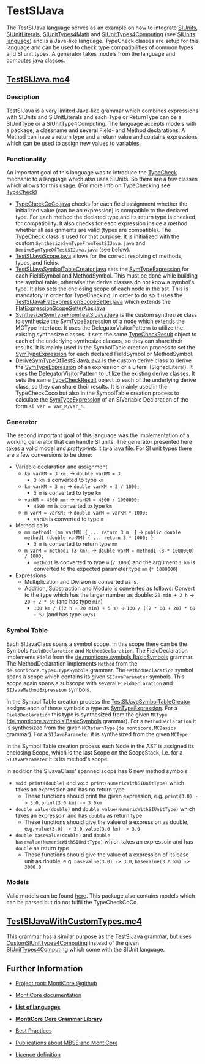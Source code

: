 <!--   
    TODO: Add generator description
-->

# TestSIJava
The TestSIJava language serves as an example on how to integrate [SIUnits][SIUnitGrammar], 
[SIUnitLiterals][SIUnitLiteralsGrammar], [SIUnitTypes4Math][SIUnitTypes4MathGrammar] and 
[SIUnitTypes4Computing][SIUnitTypes4ComputingGrammar] (see [SIUnits language][SIUnitsDoc]) 
and is a Java-like language. TypeCheck classes are setup for this language and can be used to 
check type compatibilities of common types and SI unit types. A generator takes models from
the language and computes java classes.

## [TestSIJava.mc4][TestSIJavaGrammar]
### Desciption
TestSIJava is a very limited Java-like grammar which combines expressions with SIUnits and SIUnitLiterals and each Type 
or ReturnType can be a SIUnitType or a SIUnitType4Computing. The language accepts models with a 
package, a classname and several Field- and Method declarations. A Method can have a return type and a return value and 
contains expressions which can be used to assign new values to variables.

### Functionality
An important goal of this language was to introduce the [TypeCheck][Types] mechanic to a language which also uses 
SIUnits. So there are a few classes which allows for this usage. (For more info on TypeChecking see [TypeCheck][Types])

* [TypeCheckCoCo.java][TypeCheckCoCo]
    checks for each field assignment whether the initialized value (can be an expression) is compatible to the 
    declared type. For each method the declared type and its return type is checked for compatibility.
    It also checks for each expression inside a method whether all assignments are valid (types are compatible). The 
    [TypeCheck][TypeCheck] class is used for that purpose. 
    It is initialized with the custom `SynthesizeSymTypeFromTestSIJava.java` and 
    `DeriveSymTypeOfTestSIJava.java` (see below).
* [TestSIJavaScope.java][TestSIJavaScope]
    allows for the correct resolving of methods, types, and fields.
* [TestSIJavaSymbolTableCreator.java][TestSIJavaSymbolTableCreator] 
    sets the [SymTypeExpression] for each FieldSymbol and MethodSymbol. This must be done while building the symbol table, otherwise 
    the derive classes do not know a symbol's type. It also sets the enclosing scope of each node in the ast. This is 
    mandatory in order for TypeChecking. In order to do so it uses the [TestSIJavaFlatExpressionScopeSetter.java][TestSIJavaFlatExpressionScopeSetter]
    which extends the [FlatExpressionScopeSetterAbs.java][FlatExpressionScopeSetterAbs]
* [SynthesizeSymTypeFromTestSIJava.java][SynthesizeSymTypeFromTestSIJava] 
    is the custom synthesize class to synthesize the [SymTypeExpression] of a node which extends the MCType interface. It uses the
    DelegatorVisitorPattern to utilize the existing synthesize classes. It sets the same [TypeCheckResult][TypeCheckResult] 
    object to each of the underlying synthesize classes, so they can share their results. It is mainly used in the SymbolTable
    creation process to set the [SymTypeExpression] for each declared FieldSymbol or MethodSymbol.
* [DeriveSymTypeOfTestSIJava.java][DeriveSymTypeOfTestSIJava] 
    is the custom derive class to derive the [SymTypeExpression] of an expression or a Literal (SignedLiteral). It uses the
    DelegatorVisitorPattern to utilize the existing derive classes. It sets the same [TypeCheckResult][TypeCheckResult] 
    object to each of the underlying derive class, so they can share their results. It is mainly used in the TypeCheckCoco 
    but also in the SymbolTable creation process to calculate the [SymTypeExpression] of an SIVariable Declaration of the form `si var = var_M/var_S`.

### Generator
The second important goal of this language was the implementation of a working generator that can handle SI units.
The generator presented here takes a valid model and _prettyprints_ it to a java file. For SI unit types there
are a few conversions to be done:
* Variable declaration and assignment
    * `km varKM = 3 km;` &rarr; `double varKM = 3`
        * `3 km` is converted to type `km`
    * `km varKM = 3 m;` &rarr; `double varKM = 3 / 1000;`
        * `3 m` is converted to type `km`
    * `varKM = 4500 mm;` &rarr; `varKM = 4500 / 1000000;`
        * `4500 mm` is converted to type `km`
    * `m varM = varKM;` &rarr; `double varM = varKM * 1000;`
        * `varKM` is converted to type `m`
* Method calls
    * `mm method1 (mm varMM) { ... return 3 m; }` &rarr; `public double method1 (double varMM) { ... return 3 * 1000; }`
        * `3 m` is converted to return type `mm`
    * `m varM = method1 (3 km);` &rarr; `double varM = method1 (3 * 1000000) / 1000;`
        * `method1` is converted to type `m` (`/ 1000`) and the argument `3 km` is converted to
        the expected parameter type `mm` (`* 1000000`)
* Expressions
    * Multiplication and Division is converted as is.
    * Addition, Substraction and Modulo is converted as follows: Convert to the type which has the larger number
    as double: `20 min + 2 h` &rarr; `20 + 2 * 60` (and has type `min`)
        * `100 km / ((2 h + 20 min) + 5 s)` &rarr; `100 / ((2 * 60 + 20) * 60 + 5)` (and has type `km/s`)
    
### Symbol Table
Each SIJavaClass spans a symbol scope. In this scope there can be the Symbols `FieldDeclaration` and `MethodDeclaration`.
The FieldDeclaration implements `Field` from the [de.monticore.symbols.BasicSymbols][BasicSymbolsGrammar] grammar.
The MethodDeclaration implements `Method` from the `de.monticore.types.TypeSymbols` grammar.
The `MethodDeclaration` symbol spans a scope which contains its given `SIJavaParameter` symbols. This scope again
spans a subscope with several `FieldDeclaration` and `SIJavaMethodExpression` symbols.

In the Symbol Table creation process the [TestSIJavaSymbolTableCreator][TestSIJavaSymbolTableCreator] 
assigns each of those symbols a type as [SymTypeExpression]. For a `FieldDeclaration`
this type is synthesized from the given `MCType` ([de.monticore.symbols.BasicSymbols][BasicSymbolsGrammar] grammar). 
For a `MethodDeclaration` it is synthesized from the given `MCReturnType` (`de.monticore.MCBasics` grammar).
For a `SIJavaParameter` it is synthesized from the given `MCType`.

In the Symbol Table creation process each Node in the AST is assigned its enclosing Scope, which is the last Scope 
on the ScopeStack, i.e. for a `SIJavaParameter` it is its method's scope.

In addition the SIJavaClass' spanned scope has 6 new method symbols:
* `void print(double)` and `void print(NumericWithSIUnitType)` which takes an expression and has no return type
    * These functions should print the given expression, e.g. `print(3.0) -> 3.0`, `print(3.0 km) -> 3.0km`
* `double value(double)` and `double value(NumericWithSIUnitType)` which takes an expressoin and has `double`
 as return type
    * These functions should give the value of a expression as double, 
    e.g. `value(3.0) -> 3.0`, `value(3.0 km) -> 3.0`
* `double basevalue(double)` and `double basevalue(NumericWithSIUnitType)` which takes an expressoin and has
 `double` as return type
    * These functions should give the value of a expression of its base unit as double, 
    e.g. `basevalue(3.0) -> 3.0`, `basevalue(3.0 km) -> 3000.0`

### Models
Valid models can be found [here][ValidModels].
This package also contains models which can be parsed but do not fulfil the TypeCheckCoCo.

## [TestSIJavaWithCustomTypes.mc4][TestSIJavaWithCustomTypesGrammar] 
This grammar has a similar purpose as the [TestSIJava](#testsijavamc4) grammar, but uses [CustomSIUnitTypes4Computing][CustomSIUnitTypes4ComputingGrammar] 
instead of the given [SIUnitTypes4Computing][SIUnitTypes4ComputingGrammar] 
which come with the SIUnit language.

## Further Information

* [Project root: MontiCore @github](https://github.com/MontiCore/monticore)
* [MontiCore documentation](http://www.monticore.de/)

* [**List of languages**](https://github.com/MontiCore/monticore/blob/dev/docs/Languages.md)
* [**MontiCore Core Grammar Library**](https://github.com/MontiCore/monticore/blob/dev/monticore-grammar/src/main/grammars/de/monticore/Grammars.md)
* [Best Practices](BestPractices.md)
* [Publications about MBSE and MontiCore](https://www.se-rwth.de/publications/)

* [Licence definition](https://github.com/MontiCore/monticore/blob/master/00.org/Licenses/LICENSE-MONTICORE-3-LEVEL.md)

<!--   
    TODO:  Die MontiCore Links sind alle noch absolut:
    TypeCheckResult
    TypeCheck
    Types
-->

[SIUnitGrammar]: ../../../../../../main/grammars/de/monticore/SIUnits.mc4
[SIUnitLiteralsGrammar]: ../../../../../../main/grammars/de/monticore/SIUnitLiterals.mc4
[SIUnitTypes4MathGrammar]: ../../../../../../main/grammars/de/monticore/SIUnitTypes4Math.mc4
[SIUnitTypes4ComputingGrammar]: ../../../../../../main/grammars/de/monticore/SIUnitTypes4Computing.mc4
[TestSIJavaGrammar]: TestSIJava.mc4
[TestSIJavaWithCustomTypesGrammar]: TestSIJavaWithCustomTypes.mc4
[CustomSIUnitTypes4ComputingGrammar]: ../../CustomSIUnitTypes4Computing.mc4
[SIUnitTypes4ComputingGrammar]: ../../../../../../main/grammars/de/monticore/SIUnitTypes4Computing.mc4
[BasicSymbolsGrammar]: https://github.com/MontiCore/monticore/blob/dev/monticore-grammar/src/main/grammars/de/monticore/symbols/BasicSymbols.mc4

[TestSIJavaScope]: ../../../../../java/de/monticore/lang/testsijava/testsijava/_symboltable/TestSIJavaScope.java
[TestSIJavaSymbolTableCreator]: ../../../../../java/de/monticore/lang/testsijava/testsijava/_symboltable/TestSIJavaSymbolTableCreator.java
[TestSIJavaFlatExpressionScopeSetter]: ../../../../../java/de/monticore/lang/testsijava/testsijava/_symboltable/TestSIJavaFlatExpressionScopeSetter.java
[FlatExpressionScopeSetterAbs]: ../../../../../java/de/monticore/types/check/FlatExpressionScopeSetterAbs.java
[SynthesizeSymTypeFromTestSIJava]: ../../../../../java/de/monticore/types/check/SynthesizeSymTypeFromTestSIJava.java
[TypeCheckResult]: https://github.com/MontiCore/monticore/blob/dev/monticore-grammar/src/main/java/de/monticore/types/check/TypeCheckResult.java
[DeriveSymTypeOfTestSIJava]: ../../../../../java/de/monticore/types/check/DeriveSymTypeOfTestSIJava.java
[SymTypeExpression]: https://github.com/MontiCore/monticore/blob/dev/monticore-grammar/src/main/java/de/monticore/types/check/SymTypeExpression.java

[MyClass]: ../../../../../resources/test/de/monticore/lang/testsijava/testsijava/MyClass.sijava
[ValidModels]: ../../../../../resources/test/de/monticore/lang/testsijava/testsijava

[TypeCheckCoCo]: ../../../../../java/de/monticore/lang/testsijava/testsijava/_cocos/TypeCheckCoCo.java
[TypeCheck]: https://github.com/MontiCore/monticore/blob/dev/monticore-grammar/src/main/java/de/monticore/types/check/TypeCheck.java

[SIUnitsDoc]: ../../../../../../main/grammars/de/monticore/SIUnits.md
[Types]: https://github.com/MontiCore/monticore/blob/dev/monticore-grammar/src/main/grammars/de/monticore/types/Types.md